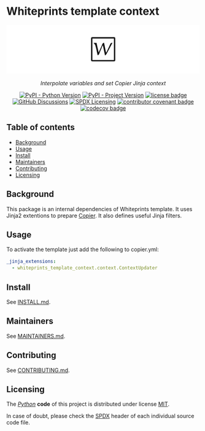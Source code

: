<!--
SPDX-FileCopyrightText: © 2024 The "Whiteprints template context" contributors <whiteprints@pm.me>

SPDX-License-Identifier: CC-BY-NC-SA-4.0
-->

# Whiteprints template context

![Whiteprints template context banner](docs/_static/banner.svg)
<div align="center">
    <p>
        <em>
            Interpolate variables and set Copier Jinja context
        </em>
    </p>
    <p>
        <a href="https://www.python.org"><img alt="PyPI - Python Version" src="https://img.shields.io/pypi/pyversions/whiteprints-template-context.svg?logo=Python&logoColor=ffd43b"/></a>
        <a href="https://pypi.org/project/whiteprints-template-context"><img alt="PyPI - Project Version" src="https://img.shields.io/pypi/v/whiteprints-template-context.svg?logo=PyPI&logoColor=ffd43b"/></a>
        <a href="https://spdx.org/licenses/MIT"><img alt="license badge" src="https://img.shields.io/badge/📝_License-MIT-4CAF50.svg"/></a>
        <a href="https://github.com/whiteprints/whiteprints-template-context/discussions"><img alt="GitHub Discussions" src="https://img.shields.io/github/discussions/whiteprints/whiteprints-template-context.svg?logo=GitHub"></a>
        <a href="https://spdx.dev/learn/areas-of-interest/licensing/"><img alt="SPDX Licensing" src="https://img.shields.io/badge/SPDX-licensing-0080FF.svg?logo=SPDX"/></a>
        <a href="https://www.contributor-covenant.org/version/2/1/code_of_conduct/"><img alt="contributor covenant badge" src="https://img.shields.io/badge/Contributor_Covenant-2.1-4BAAAA.svg?logo=contributorcovenant"/></a>
        <a href="https://codecov.io/gh/whiteprints/whiteprints-template-context" ><img alt="codecov badge" src="https://codecov.io/gh/whiteprints/whiteprints-template-context/graph/badge.svg?token="/></a>
    </p>
</div>

## Table of contents

- [Background](#background)
- [Usage](#usage)
- [Install](#install)
- [Maintainers](#maintainers)
- [Contributing](#contributing)
- [Licensing](#licensing)

## Background

This package is an internal dependencies of Whiteprints template. It uses
Jinja2 extentions to prepare [Copier](https://github.com/copier-org/copier).
It also defines useful Jinja filters.

## Usage

To activate the template just add the following to copier.yml:

```yaml
_jinja_extensions:
  - whiteprints_template_context.context.ContextUpdater
```

## Install

See [INSTALL.md](INSTALL.md).

## Maintainers

See [MAINTAINERS.md](MAINTAINERS.md).

## Contributing

See [CONTRIBUTING.md](CONTRIBUTING.md).

## Licensing

The _[Python]_ **code** of this project is distributed under license [MIT](https://spdx.org/licenses/MIT).

In case of doubt, please check the [SPDX] header of each individual source code file.

[Python]: https://www.python.org/
[SPDX]: https://spdx.dev/
[REUSE]: https://reuse.software/
